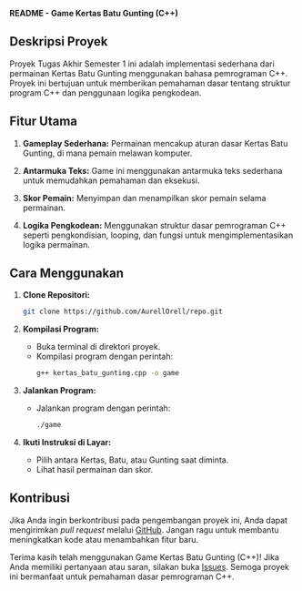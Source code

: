 **README - Game Kertas Batu Gunting (C++)**

## Deskripsi Proyek

Proyek Tugas Akhir Semester 1 ini adalah implementasi sederhana dari permainan Kertas Batu Gunting menggunakan bahasa pemrograman C++. Proyek ini bertujuan untuk memberikan pemahaman dasar tentang struktur program C++ dan penggunaan logika pengkodean.

## Fitur Utama

1. **Gameplay Sederhana:** Permainan mencakup aturan dasar Kertas Batu Gunting, di mana pemain melawan komputer.

2. **Antarmuka Teks:** Game ini menggunakan antarmuka teks sederhana untuk memudahkan pemahaman dan eksekusi.

3. **Skor Pemain:** Menyimpan dan menampilkan skor pemain selama permainan.

4. **Logika Pengkodean:** Menggunakan struktur dasar pemrograman C++ seperti pengkondisian, looping, dan fungsi untuk mengimplementasikan logika permainan.

## Cara Menggunakan

1. **Clone Repositori:**
   ```bash
   git clone https://github.com/AurellOrell/repo.git
   ```

2. **Kompilasi Program:**
   - Buka terminal di direktori proyek.
   - Kompilasi program dengan perintah:
     ```bash
     g++ kertas_batu_gunting.cpp -o game
     ```

3. **Jalankan Program:**
   - Jalankan program dengan perintah:
     ```bash
     ./game
     ```

4. **Ikuti Instruksi di Layar:**
   - Pilih antara Kertas, Batu, atau Gunting saat diminta.
   - Lihat hasil permainan dan skor.

## Kontribusi

Jika Anda ingin berkontribusi pada pengembangan proyek ini, Anda dapat mengirimkan *pull request* melalui [GitHub](https://github.com/AurellOrell/repo/pulls). Jangan ragu untuk membantu meningkatkan kode atau menambahkan fitur baru.

Terima kasih telah menggunakan Game Kertas Batu Gunting (C++)! Jika Anda memiliki pertanyaan atau saran, silakan buka [Issues](https://github.com/AurellOrell/repo/issues). Semoga proyek ini bermanfaat untuk pemahaman dasar pemrograman C++.
